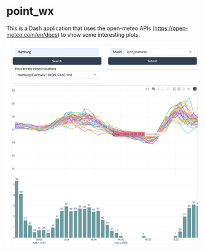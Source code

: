 # point_wx

This is a Dash application that uses the open-meteo APIs (https://open-meteo.com/en/docs) to show some interesting plots.

![App screen](app_screen.png)